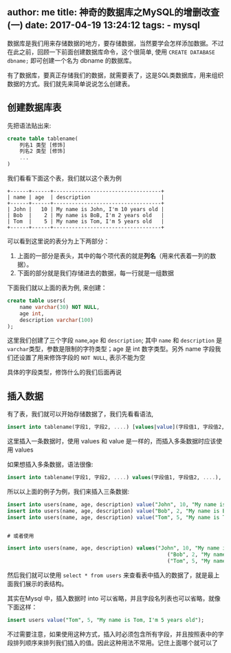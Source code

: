 author: me
title: 神奇的数据库之MySQL的增删改查(一)
date: 2017-04-19 13:24:12
tags: 
    - mysql
---


数据库是我们用来存储数据的地方，要存储数据，当然要学会怎样添加数据。不过在此之前，回顾一下前面创建数据库命令，这个很简单, 使用 `CREATE DATABASE dbname;` 即可创建一个名为 dbname 的数据库。

有了数据库，要真正存储我们的数据，就需要表了，这是SQL类数据库，用来组织数据的方式。我们就先来简单说说怎么创建表。

## 创建数据库表

先把语法贴出来:

```sql
create table tablename(
	列名1 类型 [修饰]
	列名2 类型 [修饰]
	...
)
```

我们看看下面这个表，我们就以这个表为例

```
+------+------+-----------------------------------+
| name | age  | description                       |
+------+------+-----------------------------------+
| John |   10 | My name is John, I'm 10 years old |
| Bob  |    2 | My name is BoB, I'm 2 years old   |
| Tom  |    5 | My name is Tom, I'm 5 years old   |
+------+------+-----------------------------------+
```

可以看到这里说的表分为上下两部分：

1. 上面的一部分是表头，其中的每个项代表的就是**列名**（用来代表着一列的数据）。
2. 下面的部分就是我们存储进去的数据，每一行就是一组数据

下面我们就以上面的表为例, 来创建：


```sql
create table users(
	name varchar(30) NOT NULL,
	age int,
	description varchar(100)
);
```

这里我们创建了三个字段 `name`,`age` 和 `description`; 其中 `name` 和 `description` 是 `varchar`类型，参数是限制的字符类型；age 是 int 数字类型。另外 name 字段我们还设置了用来修饰字段的 `NOT NULL`, 表示不能为空 

具体的字段类型，修饰什么的我们后面再说

## 插入数据

有了表，我们就可以开始存储数据了，我们先看看语法, 

```sql
insert into tablename(字段1, 字段2, ....) [values|value](字段值1, 字段值2, ....);
```

这里插入一条数据时，使用 values 和 value 是一样的，而插入多条数据时应该使用 values

如果想插入多条数据，语法很像:

```sql
insert into tablename(字段1, 字段2, ....) values(字段值1, 字段值2, ....), (字段值1, 字段值2, ....);
```

所以以上面的例子为例，我们来插入三条数据:

```sql
insert into users(name, age, description) value("John", 10, "My name is John, I'm 10 years old");
insert into users(name, age, description) value("Bob", 2, "My name is BoB, I'm 2 years old");
insert into users(name, age, description) value("Tom", 5, "My name is Tom, I'm 5 years old");


# 或者使用

insert into users(name, age, description) values("John", 10, "My name is John, I'm 10 years old"), 
				  									("Bob", 2, "My name is BoB, I'm 2 years old"),
				  									("Tom", 5, "My name is Tom, I'm 5 years old");
```

然后我们就可以使用 `select * from users` 来查看表中插入的数据了，就是最上面我们展示的表结构。


其实在Mysql 中，插入数据时 into 可以省略，并且字段名列表也可以省略，就像下面这样：

```sql
insert users value("Tom", 5, "My name is Tom, I'm 5 years old");
```

不过需要注意，如果使用这种方式，插入时必须包含所有字段，并且按照表中的字段排列顺序来排列我们插入的值。因此这种用法不常用。记住上面哪个就可以了
